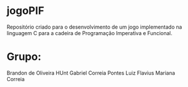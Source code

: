 # jogoPIF
Repositório criado para o desenvolvimento de um jogo implementado na linguagem C para a cadeira de Programação Imperativa e Funcional.

# Grupo:
Brandon de Oliveira HUnt
Gabriel Correia Pontes
Luiz Flavius 
Mariana Correia
